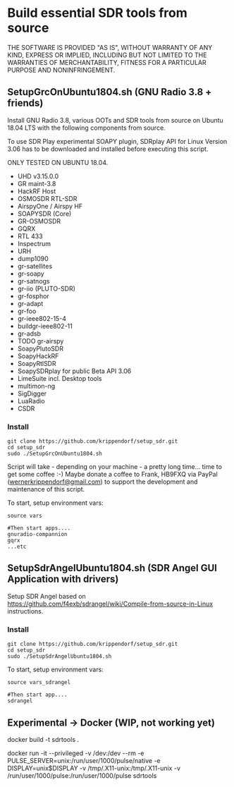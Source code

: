 # Build essential SDR tools from source


THE SOFTWARE IS PROVIDED "AS IS", WITHOUT WARRANTY OF ANY KIND, EXPRESS OR IMPLIED, INCLUDING BUT NOT LIMITED TO THE WARRANTIES OF MERCHANTABILITY, FITNESS FOR A PARTICULAR PURPOSE AND NONINFRINGEMENT.


## SetupGrcOnUbuntu1804.sh (GNU Radio 3.8 + friends)

Install GNU Radio 3.8, various OOTs and SDR tools from source on Ubuntu 18.04 LTS with the following components from source.

To use SDR Play experimental SOAPY plugin, SDRplay API for Linux Version 3.06 has to be downloaded and installed before executing this script.

ONLY TESTED ON UBUNTU 18.04. 

* UHD  v3.15.0.0
* GR maint-3.8
* HackRF Host
* OSMOSDR RTL-SDR
* AirspyOne / Airspy HF
* SOAPYSDR (Core)
* GR-OSMOSDR
* GQRX
* RTL 433
* Inspectrum
* URH
* dump1090
* gr-satellites
* gr-soapy
* gr-satnogs
* gr-iio (PLUTO-SDR)
* gr-fosphor
* gr-adapt
* gr-foo
* gr-ieee802-15-4
* buildgr-ieee802-11
* gr-adsb
* TODO gr-airspy
* SoapyPlutoSDR
* SoapyHackRF
* SoapyRtlSDR
* SoapySDRplay for public Beta API 3.06
* LimeSuite incl. Desktop tools
* multimon-ng
* SigDigger
* LuaRadio
* CSDR

### Install

```
git clone https://github.com/krippendorf/setup_sdr.git
cd setup_sdr
sudo ./SetupGrcOnUbuntu1804.sh
```
Script will take - depending on your machine - a pretty long time... time to get some coffee :-) Maybe donate a coffee to Frank, HB9FXQ via PayPal (wernerkrippendorf@gmail.com) to support the development and maintenance of this script.

To start, setup environment vars:
``` 
source vars

#Then start apps.... 
gnuradio-compannion
gqrx
...etc
```


## SetupSdrAngelUbuntu1804.sh (SDR Angel GUI Application with drivers)

Setup SDR Angel based on https://github.com/f4exb/sdrangel/wiki/Compile-from-source-in-Linux instructions.

### Install

```
git clone https://github.com/krippendorf/setup_sdr.git
cd setup_sdr
sudo ./SetupSdrAngelUbuntu1804.sh
```

To start, setup environment vars:
``` 
source vars_sdrangel

#Then start app.... 
sdrangel
```

## Experimental -> Docker (WIP, not working yet)

docker build -t sdrtools .

docker run -it --privileged -v /dev:/dev --rm -e PULSE_SERVER=unix:/run/user/1000/pulse/native -e DISPLAY=unix$DISPLAY -v /tmp/.X11-unix:/tmp/.X11-unix -v /run/user/1000/pulse:/run/user/1000/pulse sdrtools